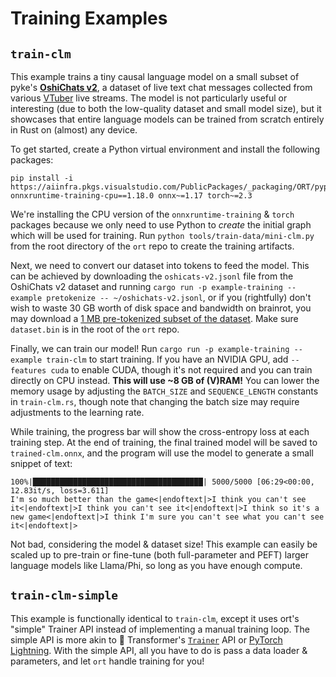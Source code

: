 # Training Examples

## `train-clm`
This example trains a tiny causal language model on a small subset of pyke's [**OshiChats v2**](https://huggingface.co/datasets/pykeio/oshichats-v2), a dataset of live text chat messages collected from various [VTuber](https://en.wikipedia.org/wiki/VTuber) live streams. The model is not particularly useful or interesting (due to both the low-quality dataset and small model size), but it showcases that entire language models can be trained from scratch entirely in Rust on (almost) any device.

To get started, create a Python virtual environment and install the following packages:
```
pip install -i https://aiinfra.pkgs.visualstudio.com/PublicPackages/_packaging/ORT/pypi/simple/ onnxruntime-training-cpu==1.18.0 onnx~=1.17 torch~=2.3
```

We're installing the CPU version of the `onnxruntime-training` & `torch` packages because we only need to use Python to *create* the initial graph which will be used for training. Run `python tools/train-data/mini-clm.py` from the root directory of the `ort` repo to create the training artifacts.

Next, we need to convert our dataset into tokens to feed the model. This can be achieved by downloading the `oshicats-v2.jsonl` file from the OshiChats v2 dataset and running `cargo run -p example-training --example pretokenize -- ~/oshichats-v2.jsonl`, or if you (rightfully) don't wish to waste 30 GB worth of disk space and bandwidth on brainrot, you may download a [1 MB pre-tokenized subset of the dataset](https://parcel.pyke.io/v2/cdn/assetdelivery/ortrsv2/ex_data/dataset.bin). Make sure `dataset.bin` is in the root of the `ort` repo.

Finally, we can train our model! Run `cargo run -p example-training --example train-clm` to start training. If you have an NVIDIA GPU, add `--features cuda` to enable CUDA, though it's not required and you can train directly on CPU instead. **This will use ~8 GB of (V)RAM!** You can lower the memory usage by adjusting the `BATCH_SIZE` and `SEQUENCE_LENGTH` constants in `train-clm.rs`, though note that changing the batch size may require adjustments to the learning rate.

While training, the progress bar will show the cross-entropy loss at each training step. At the end of training, the final trained model will be saved to `trained-clm.onnx`, and the program will use the model to generate a small snippet of text:
```
100%|██████████████████████████████████████| 5000/5000 [06:29<00:00, 12.83it/s, loss=3.611]
I'm so much better than the game<|endoftext|>I think you can't see it<|endoftext|>I think you can't see it<|endoftext|>I think so it's a new game<|endoftext|>I think I'm sure you can't see what you can't see it<|endoftext|>
```

Not bad, considering the model & dataset size! This example can easily be scaled up to pre-train or fine-tune (both full-parameter and PEFT) larger language models like Llama/Phi, so long as you have enough compute.

## `train-clm-simple`
This example is functionally identical to `train-clm`, except it uses ort's "simple" Trainer API instead of implementing a manual training loop. The simple API is more akin to 🤗 Transformer's [`Trainer`](https://huggingface.co/docs/transformers/en/main_classes/trainer) API or [PyTorch Lightning](https://lightning.ai/pytorch-lightning). With the simple API, all you have to do is pass a data loader & parameters, and let `ort` handle training for you!
